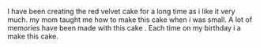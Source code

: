 I have been creating the red velvet cake for a long time as i like it very much.
my mom taught me how to make this cake when i was small.
A lot of memories have been made with this cake .
Each time on my birthday i a make this cake.